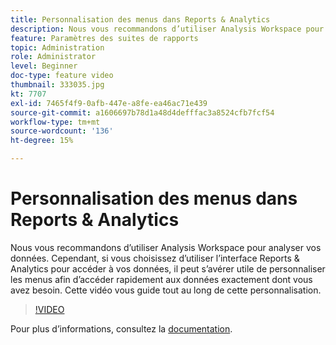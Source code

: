 ```yaml
---
title: Personnalisation des menus dans Reports & Analytics
description: Nous vous recommandons d’utiliser Analysis Workspace pour analyser vos données. Cependant, si vous choisissez d’utiliser l’interface Reports & Analytics pour accéder à vos données, il peut s’avérer utile de personnaliser les menus afin d’accéder rapidement aux données exactement dont vous avez besoin. Cette vidéo vous guide tout au long de cette personnalisation.
feature: Paramètres des suites de rapports
topic: Administration
role: Administrator
level: Beginner
doc-type: feature video
thumbnail: 333035.jpg
kt: 7707
exl-id: 7465f4f9-0afb-447e-a8fe-ea46ac71e439
source-git-commit: a1606697b78d1a48d4defffac3a8524cfb7fcf54
workflow-type: tm+mt
source-wordcount: '136'
ht-degree: 15%

---
```


# Personnalisation des menus dans Reports &amp; Analytics

Nous vous recommandons d’utiliser Analysis Workspace pour analyser vos données. Cependant, si vous choisissez d’utiliser l’interface Reports &amp; Analytics pour accéder à vos données, il peut s’avérer utile de personnaliser les menus afin d’accéder rapidement aux données exactement dont vous avez besoin. Cette vidéo vous guide tout au long de cette personnalisation.

>[!VIDEO](https://video.tv.adobe.com/v/333035/?quality=12&learn=on)

Pour plus dʼinformations, consultez la [documentation](https://experienceleague.adobe.com/docs/analytics/admin/admin-tools/customize-menus.html).
